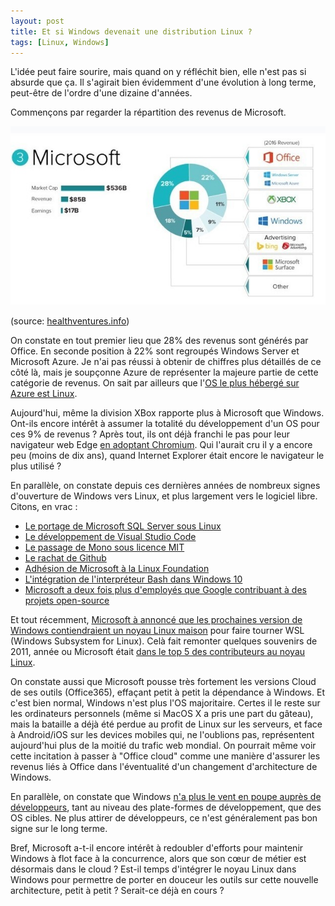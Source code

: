 ```yaml
---
layout: post
title: Et si Windows devenait une distribution Linux ?
tags: [Linux, Windows]
---
```


L'idée peut faire sourire, mais quand on y réfléchit bien, elle n'est pas si absurde que ça.
Il s'agirait bien évidemment d'une évolution à long terme, peut-être de l'ordre d'une dizaine
d'années.

Commençons par regarder la répartition des revenus de Microsoft.

![2016 Microsoft revenues](/images/2016-microsoft-revenues.jpg "2016 Microsoft revenues")

(source: [healthventures.info](https://www.healthventures.info/how-5-tech-giants-make-their-billions))

On constate en tout premier lieu que 28% des revenus sont générés par Office. En seconde
position à 22% sont regroupés Windows Server et Microsoft Azure. Je n'ai pas réussi à obtenir de chiffres plus
détaillés de ce côté là, mais je soupçonne Azure de représenter la majeure partie de cette catégorie de revenus. On sait
par ailleurs que l'[OS le plus hébergé sur Azure est Linux](https://www.zdnet.com/article/linux-now-dominates-azure/).

Aujourd'hui, même la division XBox rapporte plus à Microsoft que Windows. Ont-ils encore intérêt à assumer la
totalité du développement d'un OS pour ces 9% de revenus ? Après tout,
ils ont déjà franchi le pas pour leur navigateur web Edge [en adoptant Chromium](https://blogs.windows.com/windowsexperience/2018/12/06/microsoft-edge-making-the-web-better-through-more-open-source-collaboration/).
Qui l'aurait cru il y a encore peu (moins de dix ans), quand Internet Explorer était encore le navigateur le plus utilisé ?

En parallèle, on constate depuis ces dernières années de nombreux signes d'ouverture de Windows vers Linux, et
plus largement vers le logiciel libre.
Citons, en vrac :
* [Le portage de Microsoft SQL Server sous Linux](https://docs.microsoft.com/en-us/sql/linux/sql-server-linux-setup?view=sql-server-2017#supportedplatforms)
* [Le développement de Visual Studio Code](https://fr.wikipedia.org/wiki/Visual_Studio_Code)
* [Le passage de Mono sous licence MIT](https://www.mono-project.com/news/2016/03/31/mono-relicensed-mit/)
* [Le rachat de Github](https://news.microsoft.com/2018/06/04/microsoft-to-acquire-github-for-7-5-billion/)
* [Adhésion de Microsoft à la Linux Foundation](https://www.cio.com/article/3141918/linux-has-won-microsoft-joins-the-linux-foundation.html)
* [L'intégration de l'interpréteur Bash dans Windows 10](https://www.zdnet.fr/actualites/microsoft-ubuntu-c-est-du-serieux-mais-pour-les-developpeurs-39834906.htm)
* [Microsoft a deux fois plus d'employés que Google contribuant à des projets open-source](https://www.infoworld.com/article/3253948/who-really-contributes-to-open-source.html)

Et tout récemment, [Microsoft à annoncé que les prochaines version de Windows contiendraient un noyau Linux maison](https://devblogs.microsoft.com/commandline/shipping-a-linux-kernel-with-windows/)
pour faire tourner WSL (Windows Subsystem for Linux). Celà fait remonter quelques souvenirs de 2011, année ou Microsoft
était [dans le top 5 des contributeurs au noyau Linux](https://www.zdnet.com/article/top-five-linux-contributor-microsoft/).

On constate aussi que Microsoft pousse très fortement les versions Cloud de ses outils (Office365), effaçant petit à petit
la dépendance à Windows. Et c'est bien normal, Windows n'est plus l'OS majoritaire. Certes il le reste sur les ordinateurs personnels
(même si MacOS X a pris une part du gâteau), mais la bataille a déjà été perdue au profit de Linux sur les serveurs, et face à Android/iOS sur
les devices mobiles qui, ne l'oublions pas, représentent aujourd'hui plus de la moitié du trafic web mondial. On pourrait même voir cette incitation à passer à "Office cloud" comme une manière d'assurer les revenus liés à Office dans l'éventualité d'un changement d'architecture de Windows.

En parallèle, on constate que Windows [n'a plus le vent en poupe auprès de développeurs](https://www.ginjfo.com/actualites/logiciels/linux/linux-detrone-windows-chez-les-developpeurs-20180323),
tant au niveau des plate-formes de développement, que des OS cibles. Ne plus attirer de développeurs, ce n'est généralement pas bon
signe sur le long terme.

Bref, Microsoft a-t-il encore intérêt à redoubler d'efforts pour maintenir Windows à flot face à la concurrence, alors que son
cœur de métier est désormais dans le cloud ? Est-il temps d'intégrer le noyau Linux dans Windows pour permettre
de porter en douceur les outils sur cette nouvelle architecture, petit à petit ? Serait-ce déjà en cours ?
